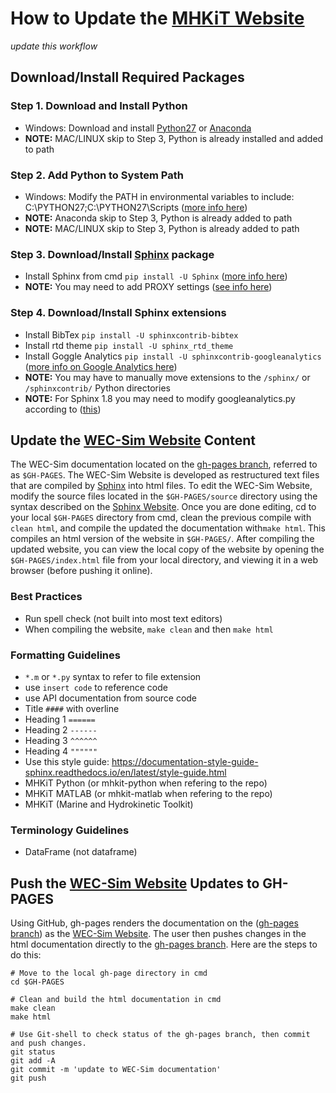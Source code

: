 
# How to Update the [MHKiT Website](https://mhkit-code-hub.github.io/mhkit-python/)
*update this workflow*

## Download/Install Required Packages
### Step 1. Download and Install Python 
  - Windows: Download and install [Python27](https://www.python.org/downloads/) or [Anaconda](https://www.anaconda.com/distribution/)
  - **NOTE:** MAC/LINUX skip to Step 3, Python is already installed and added to path
 
### Step 2. Add Python to System Path
  - Windows: Modify the PATH in environmental variables to include: C:\PYTHON27;C:\PYTHON27\Scripts 
  ([more info here](http://stackoverflow.com/questions/3701646/how-to-add-to-the-pythonpath-in-windows-7))
  - **NOTE:** Anaconda skip to Step 3,  Python is already added to path 
  - **NOTE:** MAC/LINUX skip to Step 3, Python is already added to path
  
### Step 3. Download/Install [Sphinx](http://www.sphinx-doc.org/en/stable/index.html) package
  - Install Sphinx from cmd ``pip install -U Sphinx`` 
    ([more info here](http://www.sphinx-doc.org/en/master/usage/installation.html))
  - **NOTE:** You may need to add PROXY settings ([see info here](https://cinhtau.net/2018/04/16/python-proxy-windows/))

### Step 4. Download/Install Sphinx extensions
  - Install BibTex ``pip install -U sphinxcontrib-bibtex``
  - Install rtd theme ``pip install -U sphinx_rtd_theme``
  - Install Goggle Analytics ``pip install -U sphinxcontrib-googleanalytics``
  ([more info on Google Analytics here](https://pypi.org/project/sphinxcontrib-googleanalytics/))
  - **NOTE:** You may have to manually move extensions to the ``/sphinx/`` or ``/sphinxcontrib/`` Python directories
  - **NOTE:** For Sphinx 1.8 you may need to modify googleanalytics.py according to ([this](https://jiangsheng.net/2019/01/05/fix-sphinxcontrib-googleanalytics-on-sphinx-1-8/))


## Update the [WEC-Sim Website](http://wec-sim.github.io/WEC-Sim) Content
The WEC-Sim documentation located on the [gh-pages branch](https://github.com/WEC-Sim/WEC-Sim/tree/gh-pages), referred to as ``$GH-PAGES``. The WEC-Sim Website is developed as restructured text files that are compiled by [Sphinx](http://www.sphinx-doc.org/en/master/) into html files. To edit the WEC-Sim Website, modify the source files located in the ``$GH-PAGES/source`` directory using the syntax described on the [Sphinx Website](http://www.sphinx-doc.org/en/master/). Once you are done editing, cd to your local ``$GH-PAGES`` directory from cmd, clean the previous compile with ``clean html``, and compile the updated the documentation with``make html``. This compiles an html version of the website in ``$GH-PAGES/``. After compiling the updated website, you can view the local copy of the website by opening the ``$GH-PAGES/index.html`` file from your local directory, and viewing it in a web browser (before pushing it online). 

### Best Practices
  - Run spell check (not built into most text editors)
  - When compiling the website, ``make clean`` and then ``make html``

### Formatting Guidelines
  - `*.m` or `*.py` syntax to refer to file extension
  - use ``insert code`` to reference code
  - use API documentation from source code
  - Title `####` with overline
  - Heading 1 `======`
  - Heading 2 `------`
  - Heading 3 `^^^^^^`
  - Heading 4 `""""""`
  - Use this style guide: https://documentation-style-guide-sphinx.readthedocs.io/en/latest/style-guide.html
  - MHKiT Python (or mhkit-python when refering to the repo)
  - MHKiT MATLAB (or mhkit-matlab when refering to the repo)
  - MHKiT (Marine and Hydrokinetic Toolkit) 
  

### Terminology Guidelines
  - DataFrame (not dataframe)


## Push the [WEC-Sim Website](http://wec-sim.github.io/WEC-Sim) Updates to GH-PAGES
Using GitHub, gh-pages renders the documentation on the ([gh-pages branch](https://github.com/WEC-Sim/WEC-Sim/tree/gh-pages)) as the [WEC-Sim Website](http://wec-sim.github.io/WEC-Sim). The user then pushes changes in the html documentation directly to the [gh-pages branch](https://github.com/WEC-Sim/WEC-Sim/tree/gh-pages). Here are the steps to do this:

  ```Shell
  # Move to the local gh-page directory in cmd
  cd $GH-PAGES

  # Clean and build the html documentation in cmd
  make clean
  make html

  # Use Git-shell to check status of the gh-pages branch, then commit and push changes. 
  git status
  git add -A
  git commit -m 'update to WEC-Sim documentation'
  git push
  ```
  
  
  